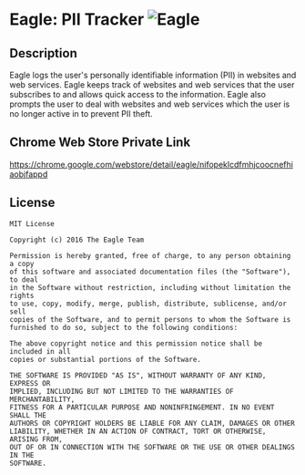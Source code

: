 # Eagle: PII Tracker  ![Eagle](image/icon-small-transparent.png)

## Description
Eagle logs the user's personally identifiable information (PII) in websites and web services. Eagle keeps track of websites and web services that the user subscribes to and allows quick access to the information. Eagle also prompts the user to deal with websites and web services which the user is no longer active in to prevent PII theft.

## Chrome Web Store Private Link
https://chrome.google.com/webstore/detail/eagle/nifopeklcdfmhjcoocnefhiaobjfappd

## License

```
MIT License

Copyright (c) 2016 The Eagle Team

Permission is hereby granted, free of charge, to any person obtaining a copy
of this software and associated documentation files (the "Software"), to deal
in the Software without restriction, including without limitation the rights
to use, copy, modify, merge, publish, distribute, sublicense, and/or sell
copies of the Software, and to permit persons to whom the Software is
furnished to do so, subject to the following conditions:

The above copyright notice and this permission notice shall be included in all
copies or substantial portions of the Software.

THE SOFTWARE IS PROVIDED "AS IS", WITHOUT WARRANTY OF ANY KIND, EXPRESS OR
IMPLIED, INCLUDING BUT NOT LIMITED TO THE WARRANTIES OF MERCHANTABILITY,
FITNESS FOR A PARTICULAR PURPOSE AND NONINFRINGEMENT. IN NO EVENT SHALL THE
AUTHORS OR COPYRIGHT HOLDERS BE LIABLE FOR ANY CLAIM, DAMAGES OR OTHER
LIABILITY, WHETHER IN AN ACTION OF CONTRACT, TORT OR OTHERWISE, ARISING FROM,
OUT OF OR IN CONNECTION WITH THE SOFTWARE OR THE USE OR OTHER DEALINGS IN THE
SOFTWARE.
```
